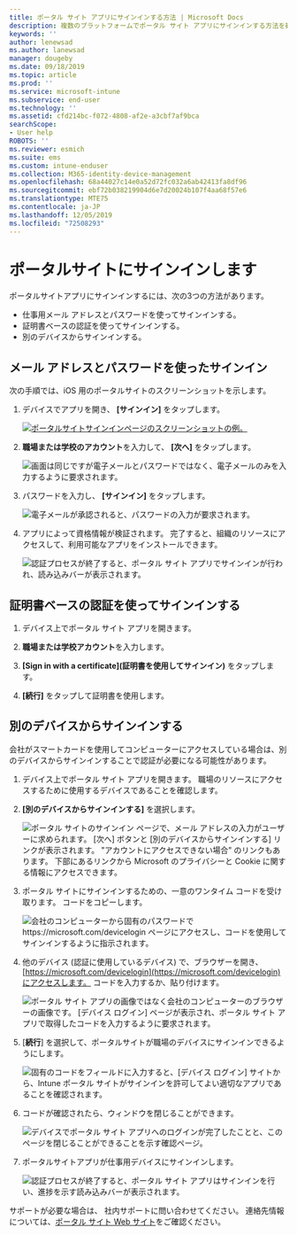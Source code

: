 ```yaml
---
title: ポータル サイト アプリにサインインする方法 | Microsoft Docs
description: 複数のプラットフォームでポータル サイト アプリにサインインする方法を確認します。
keywords: ''
author: lenewsad
ms.author: lanewsad
manager: dougeby
ms.date: 09/18/2019
ms.topic: article
ms.prod: ''
ms.service: microsoft-intune
ms.subservice: end-user
ms.technology: ''
ms.assetid: cfd214bc-f072-4808-af2e-a3cbf7af9bca
searchScope:
- User help
ROBOTS: ''
ms.reviewer: esmich
ms.suite: ems
ms.custom: intune-enduser
ms.collection: M365-identity-device-management
ms.openlocfilehash: 68a44027c14e0a52d72fc032a6ab42413fa8df96
ms.sourcegitcommit: ebf72b038219904d6e7d20024b107f4aa68f57e6
ms.translationtype: MTE75
ms.contentlocale: ja-JP
ms.lasthandoff: 12/05/2019
ms.locfileid: "72508293"
---
```

# <a name="sign-in-to-company-portal"></a>ポータルサイトにサインインします  

ポータルサイトアプリにサインインするには、次の3つの方法があります。

* 仕事用メール アドレスとパスワードを使ってサインインする。  
* 証明書ベースの認証を使ってサインインする。  
* 別のデバイスからサインインする。    


## <a name="sign-in-with-your-email-address-and-password"></a>メール アドレスとパスワードを使ったサインイン
次の手順では、iOS 用のポータルサイトのスクリーンショットを示します。  

1. デバイスでアプリを開き、 **[サインイン]** をタップします。  

   [![ポータルサイトサインインページのスクリーンショットの例。](/intune-user-help/media/intune-ios-cp-signin-1908.png)](/intune-user-help/media/intune-ios-cp-signin-lightbox-1908.png#lightbox)  


2. **職場または学校のアカウント**を入力して、 **[次へ]** をタップします。

   ![画面は同じですが電子メールとパスワードではなく、電子メールのみを入力するように要求されます。](/intune-user-help/media/cp_ios_aad_signin_after_1804_002.png)

3. パスワードを入力し、 **[サインイン]** をタップします。

   ![電子メールが承認されると、パスワードの入力が要求されます。](/intune-user-help/media/cp_ios_aad_signin_after_1804_003.png)

4. アプリによって資格情報が検証されます。 完了すると、組織のリソースにアクセスして、利用可能なアプリをインストールできます。  

   ![認証プロセスが終了すると、ポータル サイト アプリでサインインが行われ、読み込みバーが表示されます。](/intune-user-help/media/cp_ios_aad_signin_after_1804_004.png)

## <a name="sign-in-with-certificate-based-authentication"></a>証明書ベースの認証を使ってサインインする

1. デバイス上でポータル サイト アプリを開きます。  

2. **職場または学校アカウント**を入力します。  

3. **[Sign in with a certificate]\(証明書を使用してサインイン\)** をタップします。  

4. **[続行]** をタップして証明書を使用します。  

## <a name="sign-in-from-another-device"></a>別のデバイスからサインインする

会社がスマートカードを使用してコンピューターにアクセスしている場合は、別のデバイスからサインインすることで認証が必要になる可能性があります。  

1. デバイス上でポータル サイト アプリを開きます。 職場のリソースにアクセスするために使用するデバイスであることを確認します。       

1. **[別のデバイスからサインインする]** を選択します。  

   ![ポータル サイトのサインイン ページで、メール アドレスの入力がユーザーに求められます。  [次へ] ボタンと [別のデバイスからサインインする] リンクが表示されます。 "アカウントにアクセスできない場合" のリンクもあります。 下部にあるリンクから Microsoft のプライバシーと Cookie に関する情報にアクセスできます。](/intune-user-help/media/cp_ios_aad_signin_after_1804_005.png)

2. ポータル サイトにサインインするための、一意のワンタイム コードを受け取ります。 コードをコピーします。

   ![会社のコンピューターから固有のパスワードで https://microsoft.com/devicelogin ページにアクセスし、コードを使用してサインインするように指示されます。](/intune-user-help/media/cp_ios_aad_signin_after_1804_006.png)

3. 他のデバイス (認証に使用しているデバイス) で、ブラウザーを開き、 [https://microsoft.com/devicelogin](https://microsoft.com/devicelogin)にアクセスします。 コードを入力するか、貼り付けます。  

   ![ポータル サイト アプリの画像ではなく会社のコンピューターのブラウザーの画像です。 [デバイス ログイン] ページが表示され、ポータル サイト アプリで取得したコードを入力するように要求されます。](/intune/media/cp_ios_aad_signin_from_another_device_after_1704_004.png)

4. [__続行__] を選択して、ポータルサイトが職場のデバイスにサインインできるようにします。   

   ![固有のコードをフィールドに入力すると、[デバイス ログイン] サイトから、Intune ポータル サイトがサインインを許可してよい適切なアプリであることを確認されます。](/intune/media/cp_ios_aad_signin_from_another_device_after_1704_005.png)

5. コードが確認されたら、ウィンドウを閉じることができます。  

   ![デバイスでポータル サイト アプリへのログインが完了したことと、このページを閉じることができることを示す確認ページ。](/intune/media/cp_ios_aad_signin_from_another_device_after_1704_006.png)

6. ポータルサイトアプリが仕事用デバイスにサインインします。  

   ![認証プロセスが終了すると、ポータル サイト アプリはサインインを行い、進捗を示す読み込みバーが表示されます。](/intune-user-help/media/cp_ios_aad_signin_after_1804_007.png)

サポートが必要な場合は、 社内サポートに問い合わせてください。 連絡先情報については、[ポータル サイト Web サイト](https://go.microsoft.com/fwlink/?linkid=2010980)をご確認ください。  
